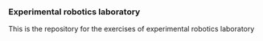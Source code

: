 ### Experimental robotics laboratory
This is the repository for the exercises of experimental robotics laboratory
